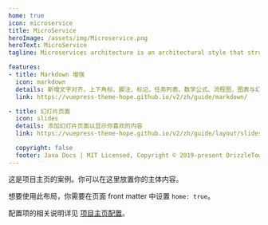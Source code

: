 ```yaml
---
home: true
icon: microservice
title: MicroService 
heroImage: /assets/img/Microservice.png
heroText: MicroService 
tagline: Microservices architecture is an architectural style that structures an application as a collection of small, loosely coupled, and independently deployable services. 

features:
- title: Markdown 增强
  icon: markdown
  details: 新增文字对齐、上下角标、脚注、标记、任务列表、数学公式、流程图、图表与幻灯片支持
  link: https://vuepress-theme-hope.github.io/v2/zh/guide/markdown/

- title: 幻灯片页面
  icon: slides
  details: 添加幻灯片页面以显示你喜欢的内容
  link: https://vuepress-theme-hope.github.io/v2/zh/guide/layout/slides

  copyright: false
  footer: Java Docs | MIT Licensed, Copyright © 2019-present DrizzleTow
---
```


这是项目主页的案例。你可以在这里放置你的主体内容。

想要使用此布局，你需要在页面 front matter 中设置 `home: true`。

配置项的相关说明详见 [项目主页配置](https://vuepress-theme-hope.github.io/v2/zh/guide/layout/home/)。
